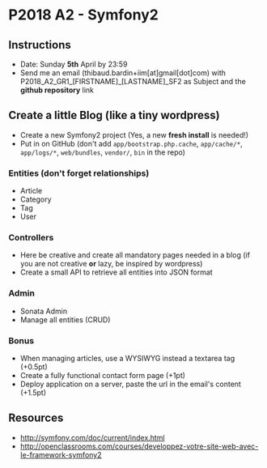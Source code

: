 # P2018 A2 - Symfony2

## Instructions

* Date: Sunday **5th** April by 23:59  
* Send me an email (thibaud.bardin+iim[at]gmail[dot]com) with P2018_A2_GR1_[FIRSTNAME]_[LASTNAME]_SF2 as Subject and the **github repository** link  

## Create a little Blog (like a tiny wordpress)

* Create a new Symfony2 project (Yes, a new **fresh install** is needed!)  
* Put in on GitHub (don't add ```app/bootstrap.php.cache```, ```app/cache/*```, ```app/logs/*```,  ```web/bundles```, ```vendor/```, ```bin``` in the repo)

### Entities (don't forget relationships)

* Article  
* Category  
* Tag  
* User  

### Controllers

* Here be creative and create all mandatory pages needed in a blog (if you are not creative **or** lazy, be inspired by wordpress)  
* Create a small API to retrieve all entities into JSON format  

### Admin

* Sonata Admin
* Manage all entities (CRUD)

### Bonus

* When managing articles, use a WYSIWYG instead a textarea tag (+0.5pt)    
* Create a fully functional contact form page (+1pt)  
* Deploy application on a server, paste the url in the email's content (+1.5pt)

## Resources

* http://symfony.com/doc/current/index.html
* http://openclassrooms.com/courses/developpez-votre-site-web-avec-le-framework-symfony2  
